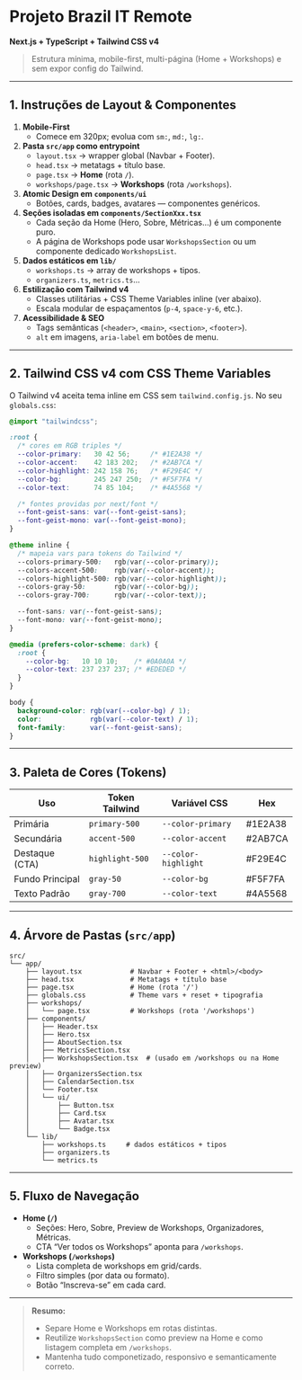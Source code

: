 # Projeto Brazil IT Remote  
**Next.js + TypeScript + Tailwind CSS v4**  

> Estrutura mínima, mobile-first, multi-página (Home + Workshops) e sem expor config do Tailwind.

---

## 1. Instruções de Layout & Componentes

1. **Mobile-First**  
   - Comece em 320px; evolua com `sm:`, `md:`, `lg:`.  
2. **Pasta `src/app` como entrypoint**  
   - `layout.tsx` → wrapper global (Navbar + Footer).  
   - `head.tsx`   → metatags + título base.  
   - `page.tsx`   → **Home** (rota `/`).  
   - `workshops/page.tsx` → **Workshops** (rota `/workshops`).  
3. **Atomic Design em `components/ui`**  
   - Botões, cards, badges, avatares — componentes genéricos.  
4. **Seções isoladas em `components/SectionXxx.tsx`**  
   - Cada seção da Home (Hero, Sobre, Métricas…) é um componente puro.  
   - A página de Workshops pode usar `WorkshopsSection` ou um componente dedicado `WorkshopsList`.  
5. **Dados estáticos em `lib/`**  
   - `workshops.ts` → array de workshops + tipos.  
   - `organizers.ts`, `metrics.ts`…  
6. **Estilização com Tailwind v4**  
   - Classes utilitárias + CSS Theme Variables inline (ver abaixo).  
   - Escala modular de espaçamentos (`p-4`, `space-y-6`, etc.).  
7. **Acessibilidade & SEO**  
   - Tags semânticas (`<header>`, `<main>`, `<section>`, `<footer>`).  
   - `alt` em imagens, `aria-label` em botões de menu.  

---

## 2. Tailwind CSS v4 com CSS Theme Variables

O Tailwind v4 aceita tema inline em CSS sem `tailwind.config.js`. No seu `globals.css`:

```css
@import "tailwindcss";

:root {
  /* cores em RGB triples */
  --color-primary:   30 42 56;     /* #1E2A38 */
  --color-accent:    42 183 202;   /* #2AB7CA */
  --color-highlight: 242 158 76;   /* #F29E4C */
  --color-bg:        245 247 250;  /* #F5F7FA */
  --color-text:      74 85 104;    /* #4A5568 */

  /* fontes providas por next/font */
  --font-geist-sans: var(--font-geist-sans);
  --font-geist-mono: var(--font-geist-mono);
}

@theme inline {
  /* mapeia vars para tokens do Tailwind */
  --colors-primary-500:   rgb(var(--color-primary));
  --colors-accent-500:    rgb(var(--color-accent));
  --colors-highlight-500: rgb(var(--color-highlight));
  --colors-gray-50:       rgb(var(--color-bg));
  --colors-gray-700:      rgb(var(--color-text));

  --font-sans: var(--font-geist-sans);
  --font-mono: var(--font-geist-mono);
}

@media (prefers-color-scheme: dark) {
  :root {
    --color-bg:   10 10 10;    /* #0A0A0A */
    --color-text: 237 237 237; /* #EDEDED */
  }
}

body {
  background-color: rgb(var(--color-bg) / 1);
  color:            rgb(var(--color-text) / 1);
  font-family:      var(--font-geist-sans);
}
```

---

## 3. Paleta de Cores (Tokens)

| Uso             | Token Tailwind    | Variável CSS         | Hex      |
| --------------- | ----------------- | -------------------- | -------- |
| Primária        | `primary-500`     | `--color-primary`    | #1E2A38  |
| Secundária      | `accent-500`      | `--color-accent`     | #2AB7CA  |
| Destaque (CTA)  | `highlight-500`   | `--color-highlight`  | #F29E4C  |
| Fundo Principal | `gray-50`         | `--color-bg`         | #F5F7FA  |
| Texto Padrão    | `gray-700`        | `--color-text`       | #4A5568  |

---

## 4. Árvore de Pastas (`src/app`)

```
src/
└── app/
    ├── layout.tsx            # Navbar + Footer + <html>/<body>
    ├── head.tsx              # Metatags + título base
    ├── page.tsx              # Home (rota '/')
    ├── globals.css           # Theme vars + reset + tipografia
    ├── workshops/
    │   └── page.tsx          # Workshops (rota '/workshops')
    ├── components/
    │   ├── Header.tsx
    │   ├── Hero.tsx
    │   ├── AboutSection.tsx
    │   ├── MetricsSection.tsx
    │   ├── WorkshopsSection.tsx  # (usado em /workshops ou na Home preview)
    │   ├── OrganizersSection.tsx
    │   ├── CalendarSection.tsx
    │   └── Footer.tsx
    │   └── ui/
    │       ├── Button.tsx
    │       ├── Card.tsx
    │       ├── Avatar.tsx
    │       └── Badge.tsx
    └── lib/
        ├── workshops.ts     # dados estáticos + tipos
        ├── organizers.ts
        └── metrics.ts
```

---

## 5. Fluxo de Navegação

- **Home (`/`)**  
  - Seções: Hero, Sobre, Preview de Workshops, Organizadores, Métricas.  
  - CTA “Ver todos os Workshops” aponta para `/workshops`.
- **Workshops (`/workshops`)**  
  - Lista completa de workshops em grid/cards.  
  - Filtro simples (por data ou formato).  
  - Botão “Inscreva-se” em cada card.

---

> **Resumo:**  
> - Separe Home e Workshops em rotas distintas.  
> - Reutilize `WorkshopsSection` como preview na Home e como listagem completa em `/workshops`.  
> - Mantenha tudo componetizado, responsivo e semanticamente correto.  

